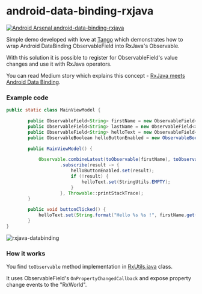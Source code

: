 # android-data-binding-rxjava

[![Android Arsenal android-data-binding-rxjava](https://img.shields.io/badge/Android%20Arsenal-android--data--binding--rxjava-green.svg?style=true)](https://android-arsenal.com/details/3/4369)

Simple demo developed with love at [Tango](http://tango.agency) which demonstrates how to wrap Android DataBinding ObservableField into RxJava's Observable.

With this solution it is possible to register for ObservableField's value changes and use it with RxJava operators.

You can read Medium story which explains this concept - [RxJava meets Android Data Binding](https://medium.com/tangoagency/rxjava-meets-android-data-binding-4ca5e1144107#.wv63halu1).

### Example code

```java
public static class MainViewModel {

        public ObservableField<String> firstName = new ObservableField<>();
        public ObservableField<String> lastName = new ObservableField<>();
        public ObservableField<String> helloText = new ObservableField<>();
        public ObservableBoolean helloButtonEnabled = new ObservableBoolean(false);

        public MainViewModel() {

            Observable.combineLatest(toObservable(firstName), toObservable(lastName), (firstName, lastName) -> StringUtils.isNotNullOrEmpty(firstName) && StringUtils.isNotNullOrEmpty(lastName))
                    .subscribe(result -> {
                        helloButtonEnabled.set(result);
                        if (!result) {
                            helloText.set(StringUtils.EMPTY);
                        }
                    }, Throwable::printStackTrace);
        }

        public void buttonClicked() {
            helloText.set(String.format("Hello %s %s !", firstName.get(), lastName.get()));
        }
}
```

![rxjava-databinding](https://cloud.githubusercontent.com/assets/469111/18312397/db8996fc-7509-11e6-9bcd-0cee0bac0754.gif)

### How it works

You find ```toObservable``` method implementation in [RxUtils.java](https://github.com/TangoAgency/android-data-binding-rxjava/blob/master/app/src/main/java/agency/tango/databindingrxjava/RxUtils.java) class.

It uses ObservableField's ```OnPropertyChangedCallback``` and expose property change events to the "RxWorld".
